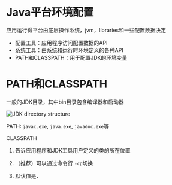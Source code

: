 # Java平台环境配置

应用运行得平台由底层操作系统，jvm，libraries和一些配置数据决定

- 配置工具：应用程序访问配置数据的API
- 系统工具：由系统和运行时环境定义的各种API
- PATH和CLASSPATH：用于配置JDK的环境变量

# PATH和CLASSPATH

一般的JDK目录，其中bin目录包含编译器和启动器

![JDK directory structure](https://docs.oracle.com/javase/tutorial/figures/essential/environment-directories.gif)

PATH: `javac.exe`, `java.exe`, `javadoc.exe`等

CLASSPATH

1. 告诉应用程序和JDK工具用户定义的类的所在位置

2. （推荐）可以通过命令行 `-cp`切换

3. 默认值是`.`

